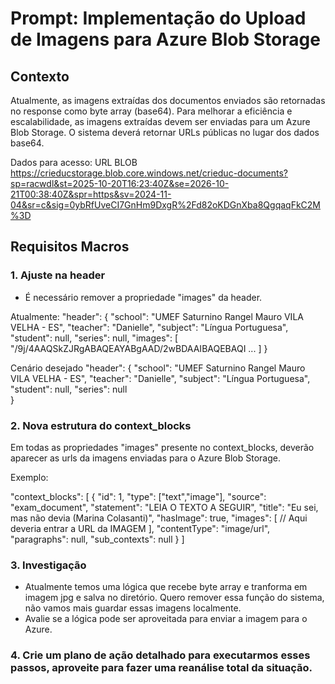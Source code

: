 # Prompt: Implementação do Upload de Imagens para Azure Blob Storage

## Contexto

Atualmente, as imagens extraídas dos documentos enviados são retornadas no response como byte array (base64). Para melhorar a eficiência e escalabilidade, as imagens extraídas devem ser enviadas para um Azure Blob Storage. O sistema deverá retornar URLs públicas no lugar dos dados base64.

Dados para acesso:
URL BLOB
https://crieducstorage.blob.core.windows.net/crieduc-documents?sp=racwdl&st=2025-10-20T16:23:40Z&se=2026-10-21T00:38:40Z&spr=https&sv=2024-11-04&sr=c&sig=0ybRfUveCI7GnHm9DxgR%2Fd82oKDGnXba8QgqaqFkC2M%3D

## Requisitos Macros

### 1. Ajuste na header

- É necessário remover a propriedade "images" da header.

Atualmente:
"header": {
"school": "UMEF Saturnino Rangel Mauro VILA VELHA - ES",
"teacher": "Danielle",
"subject": "Língua Portuguesa",
"student": null,
"series": null,
"images": [
"/9j/4AAQSkZJRgABAQEAYABgAAD/2wBDAAIBAQEBAQI ...
]
}

Cenário desejado
"header": {
"school": "UMEF Saturnino Rangel Mauro VILA VELHA - ES",
"teacher": "Danielle",
"subject": "Língua Portuguesa",
"student": null,
"series": null  
 }

### 2. Nova estrutura do context_blocks

Em todas as propriedades "images" presente no context_blocks, deverão aparecer as urls da imagens enviadas para o Azure Blob Storage.

Exemplo:

"context_blocks": [
{
"id": 1,
"type": ["text","image"],
"source": "exam_document",
"statement": "LEIA O TEXTO A SEGUIR",
"title": "Eu sei, mas não devia (Marina Colasanti)",
"hasImage": true,
"images": [
// Aqui deveria entrar a URL da IMAGEM
],
"contentType": "image/url",
"paragraphs": null,
"sub_contexts": null
}
]

### 3. Investigação

- Atualmente temos uma lógica que recebe byte array e tranforma em imagem jpg e salva no diretório. Quero remover essa função do sistema, não vamos mais guardar essas imagens localmente.
- Avalie se a lógica pode ser aproveitada para enviar a imagem para o Azure.

### 4. Crie um plano de ação detalhado para executarmos esses passos, aproveite para fazer uma reanálise total da situação.
